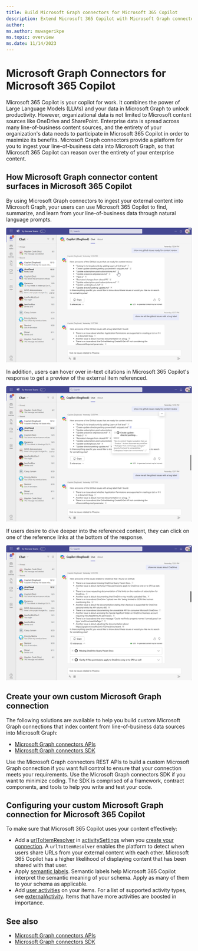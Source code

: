 ```yaml
---
title: Build Microsoft Graph connectors for Microsoft 365 Copilot
description: Extend Microsoft 365 Copilot with Microsoft Graph connectors
author:
ms.author: muwagerikpe
ms.topic: overview
ms.date: 11/14/2023
---
```


# Microsoft Graph Connectors for Microsoft 365 Copilot

Microsoft 365 Copilot is your copilot for work. It combines the power of Large Language Models (LLMs) and your data in Microsoft Graph to unlock productivity. However, organizational data is not limited to Microsoft content sources like OneDrive and SharePoint. Enterprise data is spread across many line-of-business content sources, and the entirety of your organization's data needs to participate in Microsoft 365 Copilot in order to maximize its benefits. Microsoft Graph connectors provide a platform for you to ingest your line-of-business data into Microsoft Graph, so that Microsoft 365 Copilot can reason over the entirety of your enterprise content.

## How Microsoft Graph connector content surfaces in Microsoft 365 Copilot

By using Microsoft Graph connectors to ingest your external content into Microsoft Graph, your users can use Microsoft 365 Copilot to find, summarize, and learn from your line-of-business data through natural language prompts.

![A screenshot of Graph connectors in Microsoft 365 Copilot](../assets/images/connectors-copilot-response.png)

In addition, users can hover over in-text citations in Microsoft 365 Copilot's response to get a preview of the external item referenced.

![A screenshot of hovering over a Graph connectors response in Microsoft 365 Copilot](../assets/images/connectors-copilot-hover.png)

If users desire to dive deeper into the referenced content, they can click on one of the reference links at the bottom of the response.

![A screenshot of Graph connectors reference list in Microsoft 365 Copilot](../assets/images/connectors-copilot-logo.png)

## Create your own custom Microsoft Graph connection

The following solutions are available to help you build custom Microsoft Graph connections that index content from line-of-business data sources into Microsoft Graph:

- [Microsoft Graph connectors APIs](/graph/connecting-external-content-connectors-api-overview)
- [Microsoft Graph connectors SDK](/graph/custom-connector-sdk-sample-overview)

Use the Microsoft Graph connectors REST APIs to build a custom Microsoft Graph connection if you want full control to ensure that your connection meets your requirements. Use the Microsoft Graph connectors SDK if you want to minimize coding. The SDK is comprised of a framework, contract components, and tools to help you write and test your code.

## Configuring your custom Microsoft Graph connection for Microsoft 365 Copilot

To make sure that Microsoft 365 Copilot uses your content effectively:

- Add a [urlToItemResolver](/graph/api/resources/externalconnectors-urltoitemresolverbase) in [activitySettings](/graph/api/resources/externalconnectors-activitysettings) when you [create your connection](/graph/connecting-external-content-manage-connections#create-a-connection). A `urlToItemResolver` enables the platform to detect when users share URLs from your external content with each other. Microsoft 365 Copilot has a higher likelihood of displaying content that has been shared with that user.
- Apply [semantic labels](/graph/connecting-external-content-manage-schema). Semantic labels help Microsoft 365 Copilot interpret the semantic meaning of your schema. Apply as many of them to your schema as applicable.
- Add [user activities](/graph/api/externalconnectors-externalitem-addactivities) on your items. For a list of supported activity types, see [externalActivity](/graph/api/resources/externalconnectors-externalactivity). Items that have more activities are boosted in importance.

## See also

- [Microsoft Graph connectors APIs](/graph/connecting-external-content-connectors-api-overview)
- [Microsoft Graph connectors SDK](/graph/custom-connector-sdk-sample-overview)
